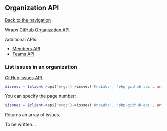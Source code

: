 ## Organization API
[Back to the navigation](README.md)

Wraps [GitHub Organization API](http://developer.github.com/v3/orgs/).

Additional APIs:
* [Members API](organization/members.md)
* [Teams API](organization/teams.md)

### List issues in an organization
[GitHub Issues API](https://developer.github.com/v3/issues/).

```php
$issues = $client->api('orgs')->issues('KnpLabs', 'php-github-api', array('state' => 'open'));
```
You can specify the page number:

```php
$issues = $client->api('orgs')->issues('KnpLabs', 'php-github-api', array('state' => 'open'), 2);
```

Returns an array of issues.



To be written...
